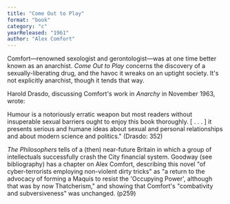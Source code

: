 ```yaml
---
title: "Come Out to Play"
format: "book"
category: "c"
yearReleased: "1961"
author: "Alex Comfort"
---
```


Comfort—renowned sexologist and gerontologist—was at one time better known as an anarchist. _Come Out to Play_ concerns the discovery of a sexually-liberating drug, and the havoc it wreaks on an uptight society. It's not explicitly anarchist, though it tends that way.

Harold Drasdo, discussing Comfort's work in _Anarchy_ in November 1963, wrote:

Humour is a notoriously erratic weapon but most readers without insuperable sexual barriers ought to enjoy this book thoroughly. [ . . . ] it presents serious and humane ideas about sexual and personal relationships and about modern science and politics." (Drasdo: 352)

_The Philosophers_ tells of a (then) near-future Britain in which a group of intellectuals successfully crash the City financial system. Goodway (see bibliography) has a chapter on Alex Comfort, describing this novel "of cyber-terrorists employing non-violent dirty tricks" as "a return to the advocacy of forming a Maquis to resist the 'Occupying Power', although that was by now Thatcherism," and showing that Comfort's "combativity and subversiveness" was unchanged. (p259)
